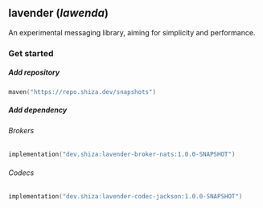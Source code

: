 ## lavender (*lawenda*)

An experimental messaging library, aiming for simplicity and performance.

### Get started

##### Add repository

```kotlin
maven("https://repo.shiza.dev/snapshots")
```

##### Add dependency

###### Brokers
```kotlin
implementation("dev.shiza:lavender-broker-nats:1.0.0-SNAPSHOT")
```

###### Codecs
```kotlin
implementation("dev.shiza:lavender-codec-jackson:1.0.0-SNAPSHOT")
```